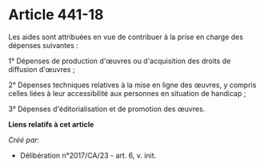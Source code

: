 # Article 441-18

Les aides sont attribuées en vue de contribuer à la prise en charge des dépenses suivantes :

1° Dépenses de production d'œuvres ou d'acquisition des droits de diffusion d'œuvres ;

2° Dépenses techniques relatives à la mise en ligne des œuvres, y compris celles liées à leur accessibilité aux personnes en
situation de handicap ;

3° Dépenses d'éditorialisation et de promotion des œuvres.

**Liens relatifs à cet article**

_Créé par_:

  - Délibération n°2017/CA/23 - art. 6, v. init.
